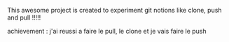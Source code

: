 This awesome project is created to experiment git notions like clone, push and pull !!!!!


achievement : j'ai reussi a faire le pull, le clone et je vais faire le push 